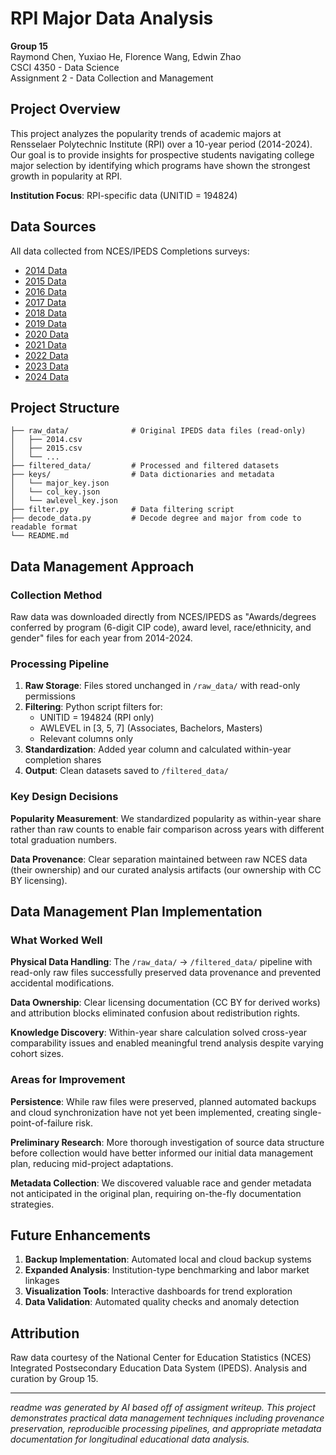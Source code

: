 # RPI Major Data Analysis

**Group 15**  
Raymond Chen, Yuxiao He, Florence Wang, Edwin Zhao  
CSCI 4350 - Data Science  
Assignment 2 - Data Collection and Management

## Project Overview

This project analyzes the popularity trends of academic majors at Rensselaer Polytechnic Institute (RPI) over a 10-year period (2014-2024). Our goal is to provide insights for prospective students navigating college major selection by identifying which programs have shown the strongest growth in popularity at RPI.

**Institution Focus**: RPI-specific data (UNITID = 194824)

## Data Sources

All data collected from NCES/IPEDS Completions surveys:
- [2014 Data](https://nces.ed.gov/ipeds/datacenter/data/C2014_A.zip)
- [2015 Data](https://nces.ed.gov/ipeds/datacenter/data/C2015_A.zip)
- [2016 Data](https://nces.ed.gov/ipeds/datacenter/data/C2016_A.zip)
- [2017 Data](https://nces.ed.gov/ipeds/datacenter/data/C2017_A.zip)
- [2018 Data](https://nces.ed.gov/ipeds/datacenter/data/C2018_A.zip)
- [2019 Data](https://nces.ed.gov/ipeds/datacenter/data/C2019_A.zip)
- [2020 Data](https://nces.ed.gov/ipeds/datacenter/data/C2020_A.zip)
- [2021 Data](https://nces.ed.gov/ipeds/datacenter/data/C2021_A.zip)
- [2022 Data](https://nces.ed.gov/ipeds/datacenter/data/C2022_A.zip)
- [2023 Data](https://nces.ed.gov/ipeds/datacenter/data/C2023_A.zip)
- [2024 Data](https://nces.ed.gov/ipeds/datacenter/data/C2024_A.zip)

## Project Structure

```
├── raw_data/              # Original IPEDS data files (read-only)
│   ├── 2014.csv
│   ├── 2015.csv
│   └── ...
├── filtered_data/         # Processed and filtered datasets
├── keys/                  # Data dictionaries and metadata
│   └── major_key.json
│   └── col_key.json
│   └── awlevel_key.json
├── filter.py              # Data filtering script
├── decode_data.py         # Decode degree and major from code to readable format
└── README.md           
```

## Data Management Approach

### Collection Method
Raw data was downloaded directly from NCES/IPEDS as "Awards/degrees conferred by program (6-digit CIP code), award level, race/ethnicity, and gender" files for each year from 2014-2024.

### Processing Pipeline
1. **Raw Storage**: Files stored unchanged in `/raw_data/` with read-only permissions
2. **Filtering**: Python script filters for:
   - UNITID = 194824 (RPI only)
   - AWLEVEL in [3, 5, 7] (Associates, Bachelors, Masters)
   - Relevant columns only
3. **Standardization**: Added year column and calculated within-year completion shares
4. **Output**: Clean datasets saved to `/filtered_data/`

### Key Design Decisions

**Popularity Measurement**: We standardized popularity as within-year share rather than raw counts to enable fair comparison across years with different total graduation numbers.

**Data Provenance**: Clear separation maintained between raw NCES data (their ownership) and our curated analysis artifacts (our ownership with CC BY licensing).

## Data Management Plan Implementation

### What Worked Well

**Physical Data Handling**: The `/raw_data/` → `/filtered_data/` pipeline with read-only raw files successfully preserved data provenance and prevented accidental modifications.

**Data Ownership**: Clear licensing documentation (CC BY for derived works) and attribution blocks eliminated confusion about redistribution rights.

**Knowledge Discovery**: Within-year share calculation solved cross-year comparability issues and enabled meaningful trend analysis despite varying cohort sizes.

### Areas for Improvement

**Persistence**: While raw files were preserved, planned automated backups and cloud synchronization have not yet been implemented, creating single-point-of-failure risk.

**Preliminary Research**: More thorough investigation of source data structure before collection would have better informed our initial data management plan, reducing mid-project adaptations.

**Metadata Collection**: We discovered valuable race and gender metadata not anticipated in the original plan, requiring on-the-fly documentation strategies.

## Future Enhancements

1. **Backup Implementation**: Automated local and cloud backup systems
2. **Expanded Analysis**: Institution-type benchmarking and labor market linkages
3. **Visualization Tools**: Interactive dashboards for trend exploration
4. **Data Validation**: Automated quality checks and anomaly detection

## Attribution

Raw data courtesy of the National Center for Education Statistics (NCES) Integrated Postsecondary Education Data System (IPEDS). Analysis and curation by Group 15.

---
*readme was generated by AI based off of assigment writeup.*
*This project demonstrates practical data management techniques including provenance preservation, reproducible processing pipelines, and appropriate metadata documentation for longitudinal educational data analysis.*